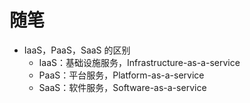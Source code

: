 # 随笔

* IaaS，PaaS，SaaS 的区别
	* IaaS：基础设施服务，Infrastructure-as-a-service
	* PaaS：平台服务，Platform-as-a-service
	* SaaS：软件服务，Software-as-a-service

